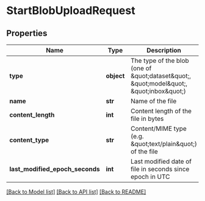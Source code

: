 # StartBlobUploadRequest

## Properties
Name | Type | Description | Notes
------------ | ------------- | ------------- | -------------
**type** | **object** | The type of the blob (one of \&quot;dataset\&quot;, \&quot;model\&quot;, \&quot;inbox\&quot;) | [optional] 
**name** | **str** | Name of the file | 
**content_length** | **int** | Content length of the file in bytes | 
**content_type** | **str** | Content/MIME type (e.g. \&quot;text/plain\&quot;) of the file | [optional] 
**last_modified_epoch_seconds** | **int** | Last modified date of file in seconds since epoch in UTC | [optional] 

[[Back to Model list]](../README.md#documentation-for-models) [[Back to API list]](../README.md#documentation-for-api-endpoints) [[Back to README]](../README.md)


